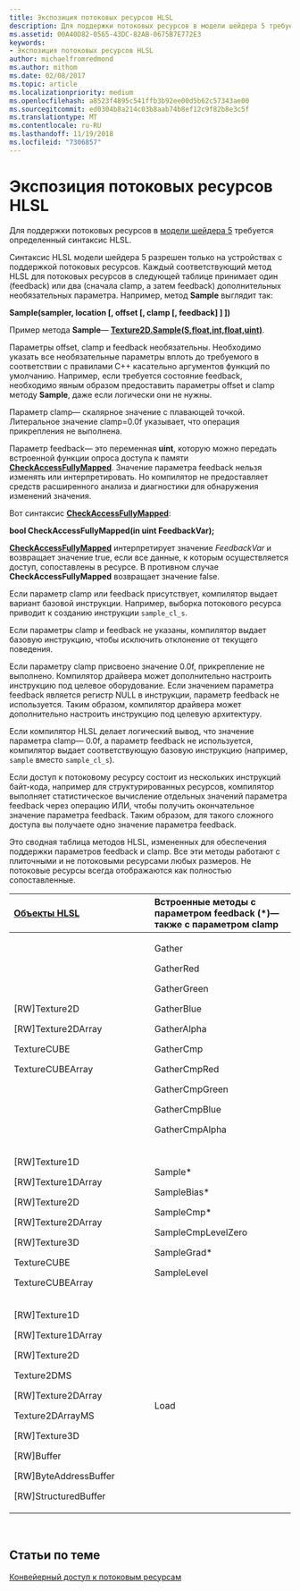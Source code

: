 ```yaml
---
title: Экспозиция потоковых ресурсов HLSL
description: Для поддержки потоковых ресурсов в модели шейдера 5 требуется определенный синтаксис HLSL.
ms.assetid: 00A40D82-0565-43DC-82AB-0675B7E772E3
keywords:
- Экспозиция потоковых ресурсов HLSL
author: michaelfromredmond
ms.author: mithom
ms.date: 02/08/2017
ms.topic: article
ms.localizationpriority: medium
ms.openlocfilehash: a8523f4895c541ffb3b92ee00d5b62c57343ae00
ms.sourcegitcommit: ed0304b8a214c03b8aab74b8ef12c9f82b8e3c5f
ms.translationtype: MT
ms.contentlocale: ru-RU
ms.lasthandoff: 11/19/2018
ms.locfileid: "7306857"
---
```

# <a name="hlsl-streaming-resources-exposure"></a>Экспозиция потоковых ресурсов HLSL


Для поддержки потоковых ресурсов в [модели шейдера 5](https://msdn.microsoft.com/library/windows/desktop/ff471356) требуется определенный синтаксис HLSL.

Синтаксис HLSL модели шейдера 5 разрешен только на устройствах с поддержкой потоковых ресурсов. Каждый соответствующий метод HLSL для потоковых ресурсов в следующей таблице принимает один (feedback) или два (сначала clamp, а затем feedback) дополнительных необязательных параметра. Например, метод **Sample** выглядит так:

**Sample(sampler, location \[, offset \[, clamp \[, feedback\] \] \])**

Пример метода **Sample**— [**Texture2D.Sample(S,float,int,float,uint)**](https://msdn.microsoft.com/library/windows/desktop/dn393787).

Параметры offset, clamp и feedback необязательны. Необходимо указать все необязательные параметры вплоть до требуемого в соответствии с правилами C++ касательно аргументов функций по умолчанию. Например, если требуется состояние feedback, необходимо явным образом предоставить параметры offset и clamp методу **Sample**, даже если логически они не нужны.

Параметр clamp— скалярное значение с плавающей точкой. Литеральное значение clamp=0.0f указывает, что операция прикрепления не выполнена.

Параметр feedback— это переменная **uint**, которую можно передать встроенной функции опроса доступа к памяти [**CheckAccessFullyMapped**](https://msdn.microsoft.com/library/windows/desktop/dn292083). Значение параметра feedback нельзя изменять или интерпретировать. Но компилятор не предоставляет средств расширенного анализа и диагностики для обнаружения изменений значения.

Вот синтаксис [**CheckAccessFullyMapped**](https://msdn.microsoft.com/library/windows/desktop/dn292083):

**bool CheckAccessFullyMapped(in uint FeedbackVar);**

[**CheckAccessFullyMapped**](https://msdn.microsoft.com/library/windows/desktop/dn292083) интерпретирует значение *FeedbackVar* и возвращает значение true, если все данные, к которым осуществляется доступ, сопоставлены в ресурсе. В противном случае **CheckAccessFullyMapped** возвращает значение false.

Если параметр clamp или feedback присутствует, компилятор выдает вариант базовой инструкции. Например, выборка потокового ресурса приводит к созданию инструкции `sample_cl_s`.

Если параметры clamp и feedback не указаны, компилятор выдает базовую инструкцию, чтобы исключить отклонение от текущего поведения.

Если параметру clamp присвоено значение 0.0f, прикрепление не выполнено. Компилятор драйвера может дополнительно настроить инструкцию под целевое оборудование. Если значением параметра feedback является регистр NULL в инструкции, параметр feedback не используется. Таким образом, компилятор драйвера может дополнительно настроить инструкцию под целевую архитектуру.

Если компилятор HLSL делает логический вывод, что значение параметра clamp— 0.0f, а параметр feedback не используется, компилятор выдает соответствующую базовую инструкцию (например, `sample` вместо `sample_cl_s`).

Если доступ к потоковому ресурсу состоит из нескольких инструкций байт-кода, например для структурированных ресурсов, компилятор выполняет статистическое вычисление отдельных значений параметра feedback через операцию ИЛИ, чтобы получить окончательное значение параметра feedback. Таким образом, для такого сложного доступа вы получаете одно значение параметра feedback.

Это сводная таблица методов HLSL, измененных для обеспечения поддержки параметров feedback и clamp. Все эти методы работают с плиточными и не потоковыми ресурсами любых размеров. Не потоковые ресурсы всегда отображаются как полностью сопоставленные.

<table>
<colgroup>
<col width="50%" />
<col width="50%" />
</colgroup>
<thead>
<tr class="header">
<th align="left"><a href="https://msdn.microsoft.com/library/windows/desktop/ff471359">Объекты HLSL</a> </th>
<th align="left">Встроенные методы с параметром feedback (*)— также с параметром clamp</th>
</tr>
</thead>
<tbody>
<tr class="odd">
<td align="left"><p>[RW]Texture2D</p>
<p>[RW]Texture2DArray</p>
<p>TextureCUBE</p>
<p>TextureCUBEArray</p></td>
<td align="left"><p>Gather</p>
<p>GatherRed</p>
<p>GatherGreen</p>
<p>GatherBlue</p>
<p>GatherAlpha</p>
<p>GatherCmp</p>
<p>GatherCmpRed</p>
<p>GatherCmpGreen</p>
<p>GatherCmpBlue</p>
<p>GatherCmpAlpha</p></td>
</tr>
<tr class="even">
<td align="left"><p>[RW]Texture1D</p>
<p>[RW]Texture1DArray</p>
<p>[RW]Texture2D</p>
<p>[RW]Texture2DArray</p>
<p>[RW]Texture3D</p>
<p>TextureCUBE</p>
<p>TextureCUBEArray</p></td>
<td align="left"><p>Sample*</p>
<p>SampleBias*</p>
<p>SampleCmp*</p>
<p>SampleCmpLevelZero</p>
<p>SampleGrad*</p>
<p>SampleLevel</p></td>
</tr>
<tr class="odd">
<td align="left"><p>[RW]Texture1D</p>
<p>[RW]Texture1DArray</p>
<p>[RW]Texture2D</p>
<p>Texture2DMS</p>
<p>[RW]Texture2DArray</p>
<p>Texture2DArrayMS</p>
<p>[RW]Texture3D</p>
<p>[RW]Buffer</p>
<p>[RW]ByteAddressBuffer</p>
<p>[RW]StructuredBuffer</p></td>
<td align="left">Load</td>
</tr>
</tbody>
</table>

 

## <a name="span-idrelated-topicsspanrelated-topics"></a><span id="related-topics"></span>Статьи по теме


[Конвейерный доступ к потоковым ресурсам](pipeline-access-to-streaming-resources.md)

 

 





